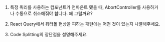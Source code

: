 1. 특정 쿼리를 사용하는 컴포넌트가 언마운트 됐을 때, AbortController를 사용하거나 수동으로 취소해줘야 합니다. 왜 그럴까요?

2. React Query에서 워터폴 현상을 피하는 패턴에는 어떤 것이 있는지 나열해주세요.

3. Code Splitting의 장단점을 설명해주세요.
